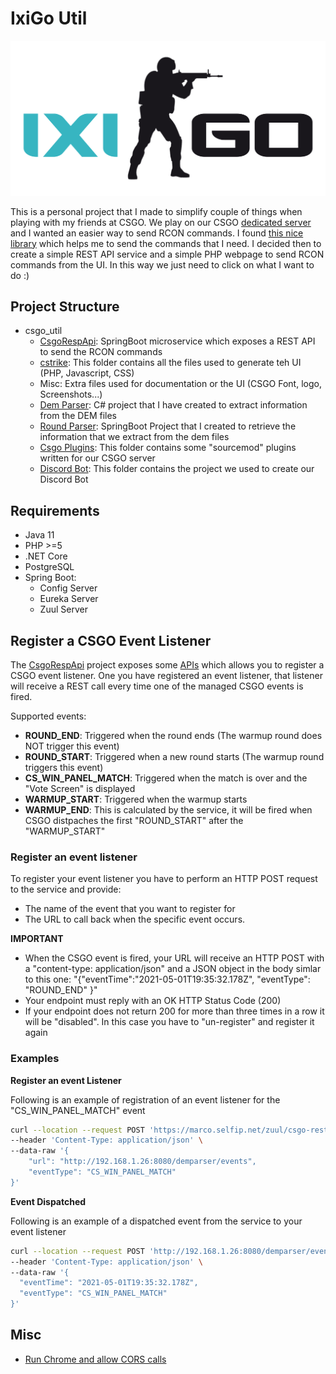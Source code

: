 # IxiGo Util

![Rcon UI](./misc/pictures/ixigo-logo.png)

This is a personal project that I made to simplify couple of things when playing with my friends at CSGO. We play on our CSGO [dedicated server](https://github.com/marcosolina/ixi_go) and I wanted an easier way to send RCON commands. I found [this nice library](https://github.com/Kronos666/rkon-core) which helps me to send the commands that I need. I decided then to create a simple REST API service and a simple PHP webpage to send RCON commands from the UI. In this way we just need to click on what I want to do :)

## Project Structure

- csgo_util
  - [CsgoRespApi](https://github.com/marcosolina/csgo_util/tree/main/CsgoRestApi): SpringBoot microservice which exposes a REST API to send the RCON commands
  - [cstrike](https://marco.selfip.net/cstrike/): This folder contains all the files used to generate teh UI (PHP, Javascript, CSS)
  - Misc: Extra files used for documentation or the UI (CSGO Font, logo, Screenshots...)
  - [Dem Parser](https://github.com/marcosolina/csgo_util/tree/main/DemParser): C# project that I have created to extract information from the DEM files
  - [Round Parser](https://github.com/marcosolina/csgo_util/tree/main/RoundParser): SpringBoot Project that I created to retrieve the information that we extract from the dem files
  - [Csgo Plugins](https://github.com/marcosolina/csgo_util/tree/main/CsgoPlugins): This folder contains some "sourcemod" plugins written for our CSGO server
  - [Discord Bot](https://github.com/marcosolina/csgo_util/tree/main/DiscordBot): This folder contains the project we used to create our Discord Bot

## Requirements

- Java 11
- PHP >=5
- .NET Core
- PostgreSQL
- Spring Boot:
  - Config Server
  - Eureka Server
  - Zuul Server

## Register a CSGO Event Listener

The [CsgoRespApi](https://github.com/marcosolina/csgo_util/tree/main/CsgoRestApi) project exposes some [APIs](https://marco.selfip.net/zuul/csgo-rest-api/rcon/swagger-ui.html#/events) which allows you to register a CSGO event listener. One you have registered an event listener, that listener will receive a REST call every time one of the managed CSGO events is fired.

Supported events:

- **ROUND_END**: Triggered when the round ends (The warmup round does NOT trigger this event)
- **ROUND_START**: Triggered when a new round starts (The warmup round triggers this event)
- **CS_WIN_PANEL_MATCH**: Triggered when the match is over and the "Vote Screen" is displayed
- **WARMUP_START**: Triggered when the warmup starts
- **WARMUP_END**: This is calculated by the service, it will be fired when CSGO distpaches the first "ROUND_START" after the "WARMUP_START"

### Register an event listener

To register your event listener you have to perform an HTTP POST request to the service and provide:

- The name of the event that you want to register for
- The URL to call back when the specific event occurs.

**IMPORTANT**

- When the CSGO event is fired, your URL will receive an HTTP POST with a "content-type: application/json" and a JSON object in the body simlar to this one: "{"eventTime":"2021-05-01T19:35:32.178Z", "eventType": "ROUND_END" }"
- Your endpoint must reply with an OK HTTP Status Code (200)
- If your endpoint does not return 200 for more than three times in a row it will be "disabled". In this case you have to "un-register" and register it again

### **Examples**

**Register an event Listener**

Following is an example of registration of an event listener for the "CS_WIN_PANEL_MATCH" event

~~~~bash
curl --location --request POST 'https://marco.selfip.net/zuul/csgo-rest-api/rcon/event/register' \
--header 'Content-Type: application/json' \
--data-raw '{
    "url": "http://192.168.1.26:8080/demparser/events",
    "eventType": "CS_WIN_PANEL_MATCH"
}'
~~~~

**Event Dispatched**

Following is an example of a dispatched event from the service to your event listener

~~~~bash
curl --location --request POST 'http://192.168.1.26:8080/demparser/events' \
--header 'Content-Type: application/json' \
--data-raw '{
  "eventTime": "2021-05-01T19:35:32.178Z",
  "eventType": "CS_WIN_PANEL_MATCH"
}'
~~~~

## Misc

- [Run Chrome and allow CORS calls](https://stackoverflow.com/questions/3102819/disable-same-origin-policy-in-chrome)
